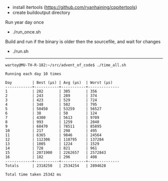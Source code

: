 - install itertools (https://github.com/ryanhaining/cppitertools)
- create buildoutput directory

Run year day once
- ./run_once.sh <year> <day>

Build and run <year> <day> if the binary is older then the sourcefile, and wait for changes
- ./run.sh <year> <day>


---
```
wartoy@MU-TH-R-182:~/src/advent_of_code$ ./time_all.sh 

Running each day 10 times

Day         | Best (µs) | Avg (µs)  | Worst (µs)
------------+-----------+-----------+--------------
1           | 282       | 305       | 356
2           | 243       | 289       | 374
3           | 423       | 529       | 724
4           | 348       | 502       | 795
5           | 50450     | 53259     | 56527
6           | 38        | 50        | 124
7           | 4300      | 5613      | 9709
8           | 993       | 1259      | 2040
9           | 68470     | 78511     | 85895
10          | 217       | 298       | 495
11          | 6365      | 9846      | 24564
12          | 112306    | 118795    | 137284
13          | 1005      | 1224      | 1529
14          | 728       | 821       | 961
15          | 2071900   | 2262657   | 2572843
16          | 182       | 296       | 408
------------+-----------+-----------+--------------
Totals      | 2318250   | 2534254   | 2894628

Total time taken 25342 ms
```

